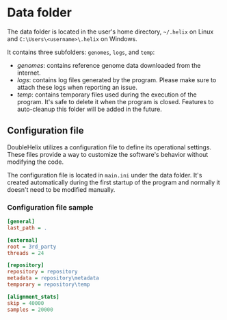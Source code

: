 # Data folder

The data folder is located in the user's home directory, `~/.helix` on Linux and `C:\Users\<username>\.helix` on Windows.

It contains three subfolders: `genomes`, `logs`, and `temp`:

- *genomes*: contains reference genome data downloaded from the internet.
- *logs*: contains log files generated by the program. Please make sure to attach these logs when reporting an issue.
- *temp*: contains temporary files used during the execution of the program. It's safe to delete it when the program is closed. Features to auto-cleanup this folder will be added in the future.

## Configuration file
DoubleHelix utilizes a configuration file to define its operational settings. These files provide a way to customize the software's behavior without modifying the code.

The configuration file is located in `main.ini` under the data folder. It's created automatically during the first startup of the program and normally it doesn't need to be modified manually.

### Configuration file sample

```ini
[general]
last_path = .

[external]
root = 3rd_party
threads = 24

[repository]
repository = repository
metadata = repository\metadata
temporary = repository\temp

[alignment_stats]
skip = 40000
samples = 20000
```